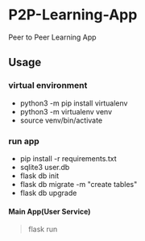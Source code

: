 # P2P-Learning-App
Peer to Peer Learning App

## Usage

### virtual environment

* python3 -m pip install virtualenv 
* python3 -m virtualenv venv   
* source venv/bin/activate

### run app

* pip install -r requirements.txt
* sqlite3 user.db
* flask db init
* flask db migrate -m "create tables"
* flask db upgrade
#### Main App(User Service)
> flask run